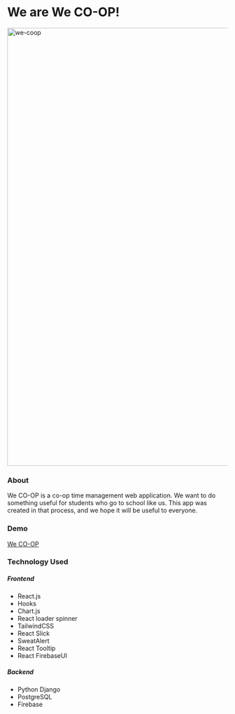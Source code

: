 # We are We CO-OP!

<img width="1000" alt="we-coop" src="https://user-images.githubusercontent.com/55824449/112561026-97b61900-8d91-11eb-8b60-7bcaa80356bb.png">

### About

We CO-OP is a co-op time management web application. We want to do something useful for students who go to school like us. This app was created in that process, and we hope it will be useful to everyone.

### Demo

[We CO-OP](https://we-coop.netlify.app/)

### Technology Used

##### Frontend

- React.js
- Hooks
- Chart.js
- React loader spinner
- TailwindCSS
- React Slick
- SweatAlert
- React Tooltip
- React FirebaseUI

##### Backend

- Python Django
- PostgreSQL
- Firebase
